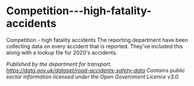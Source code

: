 # Competition---high-fatality-accidents
Competition - high fatality accidents
The reporting department have been collecting data on every accident that is reported. They've included this along with a lookup file for 2020's accidents.

*Published by the department for transport. https://data.gov.uk/dataset/road-accidents-safety-data* 
*Contains public sector information licensed under the Open Government Licence v3.0.*
